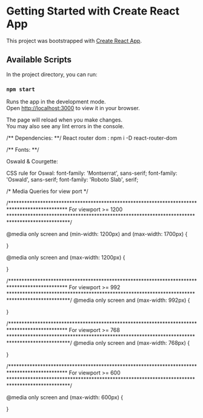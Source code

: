 # Getting Started with Create React App

This project was bootstrapped with [Create React App](https://github.com/facebook/create-react-app).

## Available Scripts

In the project directory, you can run:

### `npm start`

Runs the app in the development mode.\
Open [http://localhost:3000](http://localhost:3000) to view it in your browser.

The page will reload when you make changes.\
You may also see any lint errors in the console.

/**
    Dependencies:
**/
React router dom : npm i -D react-router-dom


/**
    Fonts:
**/

Oswald & Courgette:
<link rel="preconnect" href="https://fonts.googleapis.com">
<link rel="preconnect" href="https://fonts.gstatic.com" crossorigin>
<link href="https://fonts.googleapis.com/css2?family=Courgette&family=Montserrat&family=Oswald:wght@300;400;500;600&family=Roboto+Slab:wght@100;200;300;400;500;600;700&display=swap" rel="stylesheet">
CSS rule for Oswal: 
font-family: 'Montserrat', sans-serif;
font-family: 'Oswald', sans-serif;
font-family: 'Roboto Slab', serif;

/*
    Media Queries for view port
*/

/**********************************************************************************************
    For viewport >= 1200
***********************************************************************************************/

@media only screen and (min-width: 1200px) and (max-width: 1700px) {

}

@media only screen and (max-width: 1200px) {

}

/**********************************************************************************************
    For viewport >= 992
***********************************************************************************************/
@media only screen and (max-width: 992px) {

}

/**********************************************************************************************
    For viewport >= 768
***********************************************************************************************/
@media only screen and (max-width: 768px) {

}

/**********************************************************************************************
    For viewport >= 600
***********************************************************************************************/

@media only screen and (max-width: 600px) {

}